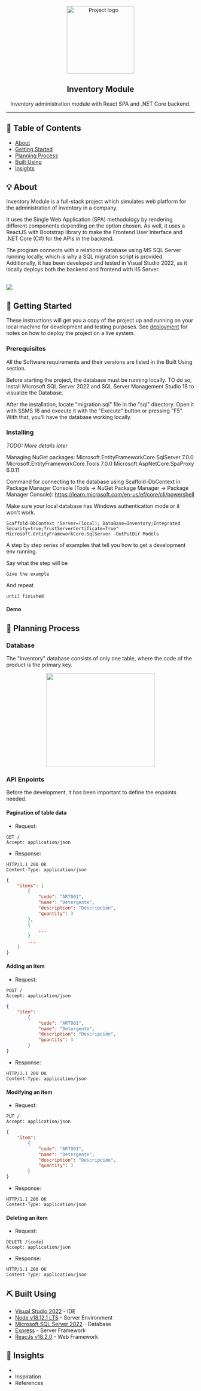 
<p align="center">
 <img width=180px height=180px src="https://beta.smarter.codes/wp-content/uploads/2020/04/15-.net_.png" alt="Project logo">
</p>

<h2 align="center">Inventory Module</h2>

<p align="center"> 
Inventory administration module with React SPA and .NET Core backend.
    <br> 
</p>

---


## 📝 Table of Contents
- [About](#about)
- [Getting Started](#getting_started)
- [Planning Process](#planning)
- [Built Using](#built_using)
- [Insights](#insights)

## 💡 About <a name = "about"></a>
Inventory Module is a full-stack project which simulates web platform for the administration of inventory in a company.

It uses the Single Web Application (SPA) methodology by rendering different components depending on the option chosen. As well, it uses a ReactJS with Bootstrap library to make the Frontend User Interface and .NET Core (C#) for the APIs in the backend.

The program connects with a relational database using MS SQL Server running locally, which is why a SQL migration script is provided. Additionally, it has been developed and tested in Visual Studio 2022, as it locally deploys both the backend and frontend with IIS Server.

<br>

<img src="img/flow.png">

## 🏁 Getting Started <a name = "getting_started"></a>
These instructions will get you a copy of the project up and running on your local machine for development and testing purposes. See [deployment](#deployment) for notes on how to deploy the project on a live system.

### Prerequisites

All the Software requirements and their versions are listed in the Built Using <a name = "built_using"></a> section.

Before starting the project, the database must be running locally. TO do so, install Microsoft SQL Server 2022 and SQL Server Management Studio 18 to visualize the Database. 

After the installation, locate "migration.sql" file in the "sql" directory. Open it with SSMS 18 and execute it with the "Execute" button or pressing "F5". With that, you'll have the database working locally.


### Installing

*TODO: More details later*

Managing NuGet packages: 
Microsoft.EntityFrameworkCore.SqlServer 7.0.0
Microsoft.EntityFrameworkCore.Tools 7.0.0
Microsoft.AspNetCore.SpaProxy 6.0.11


Command for connecting to the database using Scaffold-DbContext in Package Manager Console (Tools -> NuGet Package Manager -> Package Manager Console):
https://learn.microsoft.com/en-us/ef/core/cli/powershell

Make sure your local database has Windows authentication mode or it won't work.

```
Scaffold-DbContext "Server=(local); DataBase=Inventory;Integrated Security=true;TrustServerCertificate=True" Microsoft.EntityFrameworkCore.SqlServer -OutPutDir Models
```






A step by step series of examples that tell you how to get a development env running.

Say what the step will be

```
Give the example
```

And repeat

```
until finished
```


#### Demo



## 💭 Planning Process <a name = "planning"></a>

### Database
The "Inventory" database consists of only one table, where the code of the product is the primary key.

<div align="center" style="text-align:center">
<img height=250 width=290 src="img/db.png">
</div>

### API Enpoints
Before the development, it has been important to define the enpoints needed.
#### Pagination of table data

- Request:
```
GET /
Accept: application/json
```
- Response:
```
HTTP/1.1 200 OK
Content-Type: application/json
```
```json
{
    "items": [
        {
            "code": "ART001",
            "name": "Detergente",
            "description": "Descripción",
            "quantity": 3
        },
        {
            ...
        }
        ...
    ]
}
```

#### Adding an item

- Request:
```
POST /
Accept: application/json
```
```json
{
    "item": 
        {
            "code": "ART001",
            "name": "Detergente",
            "description": "Descripción",
            "quantity": 3
        }
}
```

- Response:
```
HTTP/1.1 200 OK
Content-Type: application/json
```
#### Modifying an item

- Request:
```
PUT /
Accept: application/json
```
```json
{
    "item": 
        {
            "code": "ART001",
            "name": "Detergente",
            "description": "Descripción",
            "quantity": 3
        }
}
```

- Response:
```
HTTP/1.1 200 OK
Content-Type: application/json
```
#### Deleting an item

- Request:
```
DELETE /{code}
Accept: application/json
```

- Response:
```
HTTP/1.1 200 OK
Content-Type: application/json
```

## ⛏️ Built Using <a name = "built_using"></a>
- [Visual Studio 2022](https://visualstudio.microsoft.com/vs/) - IDE
- [Node v18.12.1 LTS](https://nodejs.org/en/) - Server Environment
- [Microsoft SQL Server 2022](https://www.microsoft.com/en-us/sql-server/sql-server-downloads) - Database
- [Express](https://expressjs.com/) - Server Framework
- [ReacJs v18.2.0](https://vuejs.org/) - Web Framework


## 🎉 Insights <a name = "insights"></a>
- 
- Inspiration
- References

